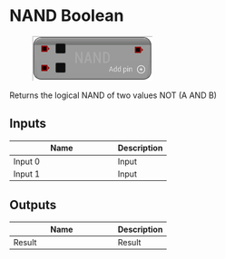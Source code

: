 # NAND Boolean

<div align="left" data-full-width="false">

<figure><img src="../../../../api/Math/Boolean/NAND_Boolean.png" alt=""><figcaption></figcaption></figure>

</div>

Returns the logical NAND of two values NOT (A AND B)

## Inputs

<table><thead><tr><th width="170">Name</th><th>Description</th></tr></thead><tbody><tr><td>Input 0</td><td>Input</td></tr><tr><td>Input 1</td><td>Input</td></tr></tbody></table>

## Outputs

<table><thead><tr><th width="170">Name</th><th>Description</th></tr></thead><tbody><tr><td>Result</td><td>Result</td></tr></tbody></table>
